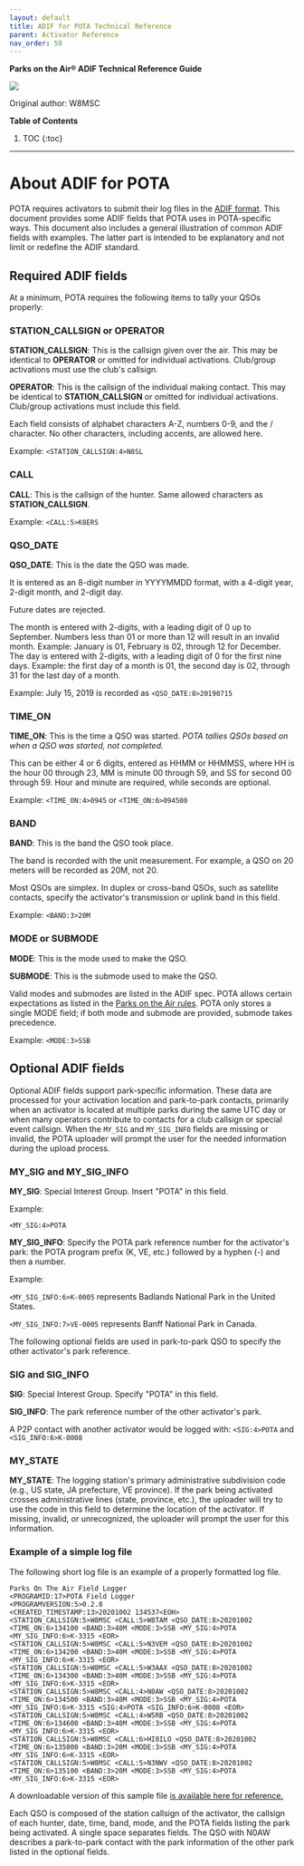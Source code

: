 ```yaml
---
layout: default
title: ADIF for POTA Technical Reference
parent: Activator Reference
nav_order: 50
---
```


**Parks on the Air® ADIF Technical Reference Guide**

![](/assets/images/pota-256x256.png)

Original author: W8MSC

**Table of Contents**
1. TOC
{:toc}

---

# About ADIF for POTA

POTA requires activators to submit their log files in the [ADIF format](https://adif.org). This document provides some ADIF fields that POTA uses in POTA-specific ways. This document also includes a general illustration of common ADIF fields with examples. The latter part is intended to be explanatory and not limit or redefine the ADIF standard.

## Required ADIF fields

At a minimum, POTA requires the following items to tally your QSOs properly:

### STATION_CALLSIGN or OPERATOR

__STATION_CALLSIGN__:  This is the callsign given over the air. This may be identical to __OPERATOR__ or omitted for individual activations. Club/group activations must use the club's callsign.

__OPERATOR__: This is the callsign of the individual making contact. This may be identical to __STATION_CALLSIGN__ or omitted for individual activations. Club/group activations must include this field.

Each field consists of alphabet characters A-Z, numbers 0-9, and the / character. No other characters, including accents, are allowed here.

Example:  `<STATION_CALLSIGN:4>N8SL`

### CALL

__CALL__:  This is the callsign of the hunter. Same allowed characters as __STATION_CALLSIGN__.

Example:  `<CALL:5>K8ERS`

### QSO_DATE

__QSO_DATE__:  This is the date the QSO was made.

It is entered as an 8-digit number in YYYYMMDD format, with a 4-digit year, 2-digit month, and 2-digit day.

Future dates are rejected.

The month is entered with 2-digits, with a leading digit of 0 up to September. Numbers less than 01 or more than 12 will result in an invalid month. Example:  January is 01, February is 02, through 12 for December.
The day is entered with 2-digits, with a leading digit of 0 for the first nine days. Example: the first day of a month is 01, the second day is 02, through 31 for the last day of a month.

Example: July 15, 2019 is recorded as `<QSO_DATE:8>20190715`

### TIME_ON

__TIME_ON__:  This is the time a QSO was started.  *POTA tallies QSOs based on when a QSO was started, not completed.*

This can be either 4 or 6 digits, entered as HHMM or HHMMSS, where HH is the hour 00 through 23, MM is minute 00 through 59, and SS for second 00 through 59. Hour and minute are required, while seconds are optional.

Example:  `<TIME_ON:4>0945` or `<TIME_ON:6>094500`

### BAND

__BAND__:  This is the band the QSO took place.

The band is recorded with the unit measurement. For example, a QSO on 20 meters will be recorded as 20M, not 20.

Most QSOs are simplex. In duplex or cross-band QSOs, such as satellite contacts, specify the activator's transmission or uplink band in this field.

Example:  `<BAND:3>20M`

### MODE or SUBMODE

__MODE__: This is the mode used to make the QSO.

__SUBMODE__: This is the submode used to make the QSO.

Valid modes and submodes are listed in the ADIF spec. POTA allows certain expectations as listed in the [Parks on the Air rules](/docs/rules.html#logging-requirements). POTA only stores a single MODE field; if both mode and submode are provided, submode takes precedence.

Example:  `<MODE:3>SSB`

## Optional ADIF fields

Optional ADIF fields support park-specific information. These data are processed for your activation location and park-to-park contacts, primarily when an activator is located at multiple parks during the same UTC day or when many operators contribute to contacts for a club callsign or special event callsign. When the `MY_SIG` and `MY_SIG_INFO` fields are missing or invalid, the POTA uploader will prompt the user for the needed information during the upload process.

### MY_SIG and MY_SIG_INFO

__MY_SIG__: Special Interest Group. Insert "POTA" in this field.

Example:

`<MY_SIG:4>POTA`

__MY_SIG_INFO__:  Specify the POTA park reference number for the activator's park: the POTA program prefix (K, VE, etc.) followed by a hyphen (-) and then a number.

Example:

`<MY_SIG_INFO:6>K-0005` represents Badlands National Park in the United States.

`<MY_SIG_INFO:7>VE-0005` represents Banff National Park in Canada.

The following optional fields are used in park-to-park QSO to specify the other activator's park reference.

### SIG and SIG_INFO

__SIG__: Special Interest Group. Specify "POTA" in this field.

__SIG_INFO__: The park reference number of the other activator's park.

A P2P contact with another activator would be logged with:
`<SIG:4>POTA`  and `<SIG_INFO:6>K-0008`

### MY_STATE

__MY_STATE__: The logging station's primary administrative subdivision code (e.g., US state, JA prefecture, VE province). If the park being activated crosses administrative lines (state, province, etc.), the uploader will try to use the code in this field to determine the location of the activator. If missing, invalid, or unrecognized, the uploader will prompt the user for this information.

### Example of a simple log file

The following short log file is an example of a properly formatted log file.

```
Parks On The Air Field Logger
<PROGRAMID:17>POTA Field Logger
<PROGRAMVERSION:5>0.2.8
<CREATED_TIMESTAMP:13>20201002 134537<EOH>
<STATION_CALLSIGN:5>W8MSC <CALL:5>W8TAM <QSO_DATE:8>20201002 <TIME_ON:6>134100 <BAND:3>40M <MODE:3>SSB <MY_SIG:4>POTA <MY_SIG_INFO:6>K-3315 <EOR>
<STATION_CALLSIGN:5>W8MSC <CALL:5>N3VEM <QSO_DATE:8>20201002 <TIME_ON:6>134200 <BAND:3>40M <MODE:3>SSB <MY_SIG:4>POTA <MY_SIG_INFO:6>K-3315 <EOR>
<STATION_CALLSIGN:5>W8MSC <CALL:5>W3AAX <QSO_DATE:8>20201002 <TIME_ON:6>134300 <BAND:3>40M <MODE:3>SSB <MY_SIG:4>POTA <MY_SIG_INFO:6>K-3315 <EOR>
<STATION_CALLSIGN:5>W8MSC <CALL:4>N0AW <QSO_DATE:8>20201002 <TIME_ON:6>134500 <BAND:3>40M <MODE:3>SSB <MY_SIG:4>POTA <MY_SIG_INFO:6>K-3315 <SIG:4>POTA <SIG_INFO:6>K-0008 <EOR>
<STATION_CALLSIGN:5>W8MSC <CALL:4>W5RB <QSO_DATE:8>20201002 <TIME_ON:6>134600 <BAND:3>40M <MODE:3>SSB <MY_SIG:4>POTA <MY_SIG_INFO:6>K-3315 <EOR>
<STATION_CALLSIGN:5>W8MSC <CALL:6>HI8ILO <QSO_DATE:8>20201002 <TIME_ON:6>135000 <BAND:3>20M <MODE:3>SSB <MY_SIG:4>POTA <MY_SIG_INFO:6>K-3315 <EOR>
<STATION_CALLSIGN:5>W8MSC <CALL:5>N3NWV <QSO_DATE:8>20201002 <TIME_ON:6>135100 <BAND:3>20M <MODE:3>SSB <MY_SIG:4>POTA <MY_SIG_INFO:6>K-3315 <EOR>
```
A downloadable version of this sample file [is available here for reference.](/assets/documents/exampleLog.adi)

Each QSO is composed of the station callsign of the activator, the callsign of each hunter, date, time, band, mode, and the POTA fields listing the park being activated. A single space separates fields.
The QSO with N0AW describes a park-to-park contact with the park information of the other park listed in the optional fields.